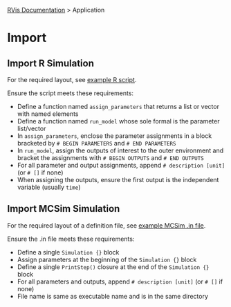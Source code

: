 [RVis Documentation](../../index.md) > Application

# Import

## Import R Simulation

For the required layout, see [example R script](./r_import_example.R).

Ensure the script meets these requirements:

* Define a function named `assign_parameters` that returns a list or vector with named elements
* Define a function named `run_model` whose sole formal is the parameter list/vector
* In `assign_parameters`, enclose the parameter assignments in a block bracketed by `# BEGIN PARAMETERS` and `# END PARAMETERS`
* In `run_model`, assign the outputs of interest to the outer environment and bracket the assignments with `# BEGIN OUTPUTS` and `# END OUTPUTS`
* For all parameter and output assignments, append `# description [unit]` (or `# []` if none)
* When assigning the outputs, ensure the first output is the independent variable (usually `time`)

## Import MCSim Simulation

For the required layout of a definition file, see [example MCSim .in file](./mcsim_import_example.in).

Ensure the .in file meets these requirements:

* Define a single `Simulation {}` block
* Assign parameters at the beginning of the `Simulation {}` block
* Define a single `PrintStep()` closure at the end of the `Simulation {}` block
* For all parameters and outputs, append `# description [unit]` (or `# []` if none)
* File name is same as executable name and is in the same directory
